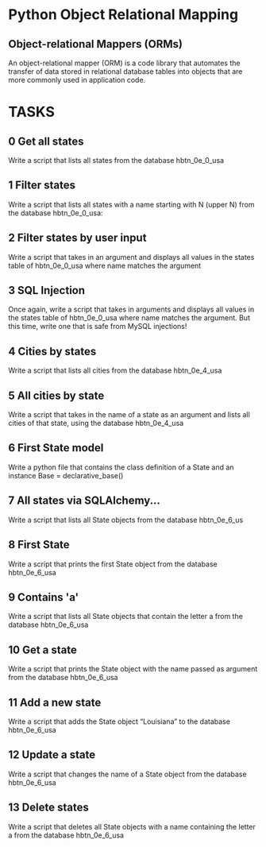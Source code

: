 # Python Object Relational Mapping
## Object-relational Mappers (ORMs)
An object-relational mapper (ORM) is a code library that
automates the transfer of data stored in relational 
database tables into objects that are more commonly used
in application code.

# TASKS
## 0 Get all states
Write a script that lists all states from the database 
hbtn_0e_0_usa

## 1 Filter states
Write a script that lists all states with a name starting 
with N (upper N) from the database hbtn_0e_0_usa:

## 2 Filter states by user input
Write a script that takes in an argument and displays all 
values in the states table of hbtn_0e_0_usa where name 
matches the argument

## 3 SQL Injection
Once again, write a script that takes in arguments and 
displays all values in the states table of hbtn_0e_0_usa 
where name matches the argument. But this time, write one 
that is safe from MySQL injections!

## 4 Cities by states
Write a script that lists all cities from the database 
hbtn_0e_4_usa

## 5 All cities by state
Write a script that takes in the name of a state as an 
argument and lists all cities of that state, using the 
database hbtn_0e_4_usa

## 6 First State model
Write a python file that contains the class definition of a 
State and an instance Base = declarative_base()

## 7 All states via SQLAlchemy...
Write a script that lists all State objects from the database 
hbtn_0e_6_us

## 8 First State
Write a script that prints the first State object from the 
database hbtn_0e_6_usa

## 9 Contains 'a'
Write a script that lists all State objects that contain the 
letter a from the database hbtn_0e_6_usa

## 10 Get a state
Write a script that prints the State object with the name 
passed as argument from the database hbtn_0e_6_usa

## 11 Add a new state
Write a script that adds the State object “Louisiana” to the 
database hbtn_0e_6_usa

## 12 Update a state
Write a script that changes the name of a State object from 
the database hbtn_0e_6_usa

## 13 Delete states
Write a script that deletes all State objects with a name 
containing the letter a from the database hbtn_0e_6_usa
